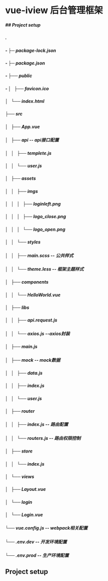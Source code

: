 # vue-iview 后台管理框架

#####  ## Project setup
#####  .
#####  - ├─ package-lock.json
#####  - ├─ package.json
#####  - ├── public
#####  - │   ├── favicon.ico
#####  │   └── index.html
#####  ├── src
#####  │   ├── App.vue
#####  │   ├── api                  -- api接口配置
#####  │   │   ├── templete.js
#####  │   │   └── user.js
#####  │   ├── assets
#####  │   │   ├── imgs
#####  │   │   │   ├── loginleft.png
#####  │   │   │   ├── logo_close.png
#####  │   │   │   └── logo_open.png
#####  │   │   └── styles
#####  │   │       ├── main.scss     -- 公共样式
#####  │   │       └── theme.less    -- 框架主题样式
#####  │   ├── components
#####  │   │   └── HelloWorld.vue
#####  │   ├── libs
#####  │   │   ├── api.request.js
#####  │   │   └── axios.js         --axios封装
#####  │   ├── main.js
#####  │   ├── mock                 -- mock数据
#####  │   │   ├── data.js
#####  │   │   ├── index.js
#####  │   │   └── user.js
#####  │   ├── router
#####  │   │   ├── index.js        -- 路由配置
#####  │   │   └── routers.js      -- 路由权限控制
#####  │   ├── store
#####  │   │   └── index.js
#####  │   └── views
#####  │       ├── Layout.vue
#####  │       └── login
#####  │           └── Login.vue
#####  └── vue.config.js         -- webpack相关配置
#####  └── .env.dev              -- 开发环境配置
#####  └── .env.prod             -- 生产环境配置

## Project setup



